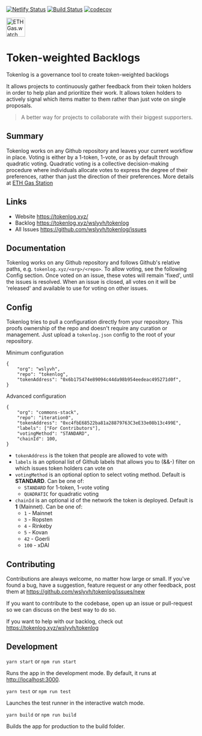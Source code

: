 [![Netlify Status](https://api.netlify.com/api/v1/badges/d3885dcb-8c9e-4e1a-88ad-29658cd376f0/deploy-status)](https://app.netlify.com/sites/tokenlog/deploys)
[![Build Status](https://travis-ci.org/wslyvh/tokenlog.svg?branch=master)](https://travis-ci.org/wslyvh/tokenlog)
[![codecov](https://codecov.io/gh/wslyvh/tokenlog/branch/master/graph/badge.svg?token=LTQZY64K6X)](undefined)


<img src="https://tokenlog.xyz/icon.png" alt="ETH Gas.watch" width="50"/> 

# Token-weighted Backlogs

Tokenlog is a governance tool to create token-weighted backlogs

It allows projects to continuously gather feedback from their token holders in order to help plan and prioritize their work.​ It allows token holders to actively signal which items matter to them rather than just vote on single proposals.

> A better way for projects to collaborate with their biggest supporters.

## Summary 
Tokenlog works on any Github repository and leaves your current workflow in place. Voting is either by a 1-token, 1-vote, or as by default through quadratic voting. Quadratic voting is a collective decision-making procedure where individuals allocate votes to express the degree of their preferences, rather than just the direction of their preferences. More details at [ETH Gas Station](https://ethgasstation.info/blog/quadratic-funding-in-a-nutshell/)

## Links
- Website https://tokenlog.xyz/
- Backlog https://tokenlog.xyz/wslyvh/tokenlog
- All Issues https://github.com/wslyvh/tokenlog/issues

## Documentation
Tokenlog works on any Github repository and follows Github's relative paths, e.g. `tokenlog.xyz/<org>/<repo>`. To allow voting, see the following Config section. Once voted on an issue, these votes will remain 'fixed', until the issues is resolved. When an issue is closed, all votes on it will be 'released' and available to use for voting on other issues. 

## Config
Tokenlog tries to pull a configuration directly from your repository. This proofs ownership of the repo and doesn't require any curation or management. Just upload a `tokenlog.json` config to the root of your repository.

Minimum configuration
```
{
    "org": "wslyvh",
    "repo": "tokenlog",
    "tokenAddress": "0x6b175474e89094c44da98b954eedeac495271d0f",
}
```

Advanced configuration
```
{
    "org": "commons-stack",
    "repo": "iteration0",
    "tokenAddress": "0xc4fbE68522ba81a28879763C3eE33e08b13c499E",
    "labels": ["For Contributors"],
    "votingMethod": "STANDARD",
    "chainId": 100,
}
```

- `tokenAddress` is the token that people are allowed to vote with
- `labels` is an optional list of Github labels that allows you to (&&-) filter on which issues token holders can vote on 
- `votingMethod` is an optional option to select voting method. Default is **STANDARD**. Can be one of:
    - `STANDARD` for 1-token, 1-vote voting 
    - `QUADRATIC` for quadratic voting
- `chainId` is an optional id of the network the token is deployed. Default is **1** (Mainnet). Can be one of:
    - `1` - Mainnet
    - `3` - Ropsten
    - `4` - Rinkeby
    - `5` - Kovan
    - `42` - Goerli
    - `100` - xDAI

## Contributing
Contributions are always welcome, no matter how large or small. If you've found a bug, have a suggestion, feature request or any other feedback, post them at https://github.com/wslyvh/tokenlog/issues/new

If you want to contribute to the codebase, open up an issue or pull-request so we can discuss on the best way to do so. 

If you want to help with our backlog, check out https://tokenlog.xyz/wslyvh/tokenlog

## Development 
`yarn start` or `npm run start`

Runs the app in the development mode. By default, it runs at [http://localhost:3000](http://localhost:3000).

`yarn test` or `npm run test`

Launches the test runner in the interactive watch mode.

`yarn build` or `npm run build`

Builds the app for production to the build folder.
